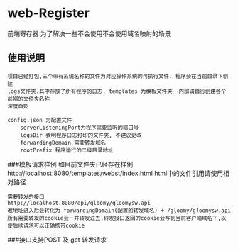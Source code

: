 # web-Register
前端寄存器 为了解决一些不会使用不会使用域名映射的场景

## 使用说明
    项目已经打包,三个带有系统名称的文件为对应操作系统的可执行文件. 程序会在当前目录下创建
    logs文件夹.其中存放了所有程序的日志. templates 为模板文件夹  内部请自行创建各个前端的文件夹名称
    深度自贬
    
    config.json 为配置文件
        serverListeningPort为程序需要监听的端口号
        logsDir 表明程序日志打印的文件夹, 不建议更改
        forwardingDomain 需要转发域名
        rootPrefix 程序运行的二级目录地址
        
###模板请求样例
    如目前文件夹已经存在样例
    http://localhost:8080/templates/webst/index.html
    html中的文件引用请使用相对路径
    
    需要转发的接口
    http://localhost:8080/api/gloomy/gloomysw.api
    改地址进入后会转化为 forwardingDomain(配置的转发域名) + /gloomy/gloomysw.api
    所有需要转发的cookie会一并转发过去,转发接口返回的cookie会写到当前客户端域名下,以便后续请求可以正确携带cookie
        
###接口支持POST 及 get 转发请求 